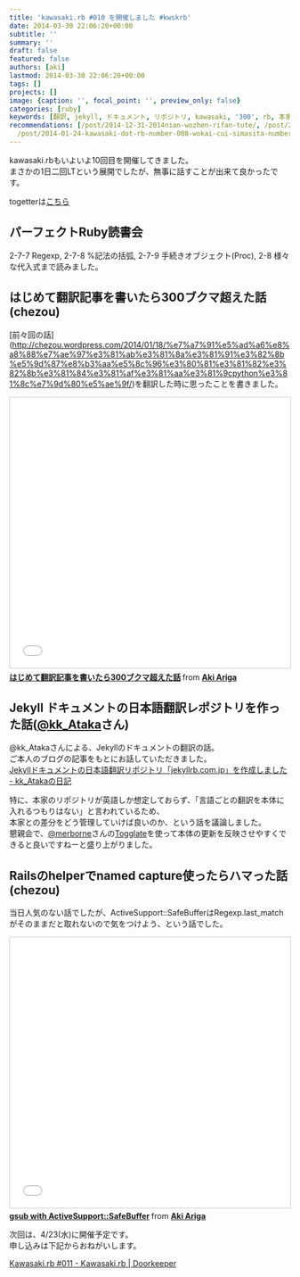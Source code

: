 ```yaml
---
title: 'kawasaki.rb #010 を開催しました #kwskrb'
date: 2014-03-30 22:06:20+00:00
subtitle: ''
summary: ''
draft: false
featured: false
authors: [aki]
lastmod: 2014-03-30 22:06:20+00:00
tags: []
projects: []
image: {caption: '', focal_point: '', preview_only: false}
categories: [ruby]
keywords: [翻訳, jekyll, ドキュメント, リポジトリ, kawasaki, '300', rb, 本家, ariga, 記事]
recommendations: [/post/2014-12-31-2014nian-wozhen-rifan-tute/, /post/2014-12-29-she-nei-delean-analyticsdu-shu-hui-wozhong-emasita/,
  /post/2014-01-24-kawasaki-dot-rb-number-008-wokai-cui-simasita-number-kwskrb/]
---
```

kawasaki.rbもいよいよ10回目を開催してきました。\
まさかの1日二回LTという展開でしたが、無事に話すことが出来て良かったです。

togetterは[こちら](http://togetter.com/li/648447)

## パーフェクトRuby読書会

2-7-7 Regexp, 2-7-8 %記法の括弧, 2-7-9 手続きオブジェクト(Proc), 2-8 様々な代入式まで読みました。

## はじめて翻訳記事を書いたら300ブクマ超えた話 (chezou)

\[前々回の話](http://chezou.wordpress.com/2014/01/18/%e7%a7%91%e5%ad%a6%e8%a8%88%e7%ae%97%e3%81%ab%e3%81%8a%e3%81%91%e3%82%8b%e5%9d%87%e8%b3%aa%e5%8c%96%e3%80%81%e3%81%82%e3%82%8b%e3%81%84%e3%81%af%e3%81%aa%e3%81%9cpython%e3%81%8c%e7%9d%80%e5%ae%9f/)を翻訳した時に思ったことを書きました。

<iframe src="//www.slideshare.net/slideshow/embed_code/key/bQD8lAbyLDM2WL" width="595" height="485" frameborder="0" marginwidth="0" marginheight="0" scrolling="no" style="border:1px solid #CCC; border-width:1px; margin-bottom:5px; max-width: 100%;" allowfullscreen> </iframe> <div style="margin-bottom:5px"> <strong> <a href="//www.slideshare.net/chezou/rails-32784327" title="はじめて翻訳記事を書いたら300ブクマ超えた話" target="_blank">はじめて翻訳記事を書いたら300ブクマ超えた話</a> </strong> from <strong><a href="https://www.slideshare.net/chezou" target="_blank">Aki Ariga</a></strong> </div>

## Jekyll ドキュメントの日本語翻訳レポジトリを作った話([@kk_Ataka](https://twitter.com/kk_Ataka)さん)

@kk_Atakaさんによる、Jekyllのドキュメントの翻訳の話。\
ご本人のブログの記事をもとにお話していただきました。\
[Jekyllドキュメントの日本語翻訳リポジトリ「jekyllrb.com.jp」を作成しました - kk_Atakaの日記](http://d.hatena.ne.jp/kk_Ataka/20140314/1394723421)

特に、本家のリポジトリが英語しか想定しておらず、「言語ごとの翻訳を本体に入れるつもりはない」と言われているため、\
本家との差分をどう管理していけば良いのか、という話を議論しました。\
懇親会で、[@merborne](https://twitter.com/merborne)さんの[Togglate](http://melborne.github.io/2014/02/17/update-togglate-for-renewed-proposal-to-translation/)を使って本体の更新を反映させやすくできると良いですねーと盛り上がりました。

## Railsのhelperでnamed capture使ったらハマった話 (chezou)

当日人気のない話でしたが、ActiveSupport::SafeBufferはRegexp.last_matchがそのままだと取れないので気をつけよう、という話でした。

<iframe src="//www.slideshare.net/slideshow/embed_code/key/LcsZkYnrInT2wl" width="595" height="485" frameborder="0" marginwidth="0" marginheight="0" scrolling="no" style="border:1px solid #CCC; border-width:1px; margin-bottom:5px; max-width: 100%;" allowfullscreen> </iframe> <div style="margin-bottom:5px"> <strong> <a href="//www.slideshare.net/chezou/namd-capture-with" title="gsub with ActiveSupport::SafeBuffer" target="_blank">gsub with ActiveSupport::SafeBuffer</a> </strong> from <strong><a href="https://www.slideshare.net/chezou" target="_blank">Aki Ariga</a></strong> </div>

次回は、4/23(水)に開催予定です。\
申し込みは下記からおねがいします。

[Kawasaki.rb #011 - Kawasaki.rb | Doorkeeper](http://kawasakirb.doorkeeper.jp/events/10187)
